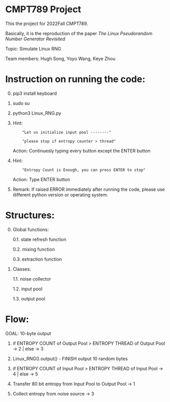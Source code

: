 # CMPT789 Project
This the project for 2022Fall CMPT789.

Basically, it is the reproduction of the paper _The Linux Pseudorandom Number Generator Revisited_

Topic:
Simulate Linux RNG

Team members:
Hugh Song, Yoyo Wang, Keye Zhou

# Instruction on running the code:

0. pip3 install keyboard

1. sudo su

2. python3 Linux_RNG.py

3. Hint:  
           
           "Let us initialize input pool --------"
           
           "please stop if entropy counter > thread"
   
   Action: Continuesly typing every button except the ENTER button

4. Hint:   

           "Entropy Count is Enough, you can press ENTER to stop"
   
   Action: Type ENTER button

5. Remark: If raised ERROR immediately after running the code, please use different python version or operating system.

# Structures:

0. Global functions:
   
   0.1. state refresh function
   
   0.2. mixing function
   
   0.3. extraction function

1. Classes:
   
   1.1. noise collector
   
   1.2. input pool
   
   1.3. output pool
   
# Flow:

GOAL: 10-byte output

1. if ENTROPY COUNT of Output Pool > ENTROPY THREAD of Output Pool -> 2 | else -> 3

2. Linux_RNG().output() - FINISH output 10 random bytes

3. if ENTROPY COUNT of Input Pool > ENTROPY THREAD of Input Pool -> 4 | else -> 5

4. Transfer 80 bit entropy from Input Pool to Output Pool -> 1

5. Collect entropy from noise source -> 3
   
